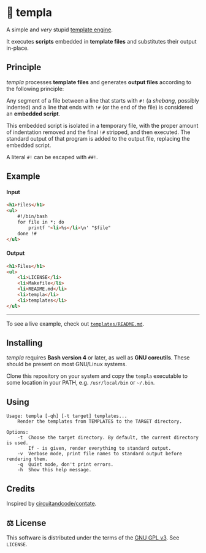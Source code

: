 # :watermelon: templa

A simple and *very* stupid [template engine](https://en.wikipedia.org/wiki/Template_processor).

It executes **scripts** embedded in **template files** and substitutes their output in-place.

## Principle

*templa* processes **template files** and generates **output files** according to the following principle:

Any segment of a file between a line that starts with `#!` (a *shebang*, possibly indented) and a line that ends with `!#` (or the end of the file) is considered an **embedded script**.

This embedded script is isolated in a temporary file, with the proper amount of indentation removed and the final `!#` stripped, and then executed. The standard output of that program is added to the output file, replacing the embedded script.

A literal `#!` can be escaped with `##!`.

## Example

#### Input
```html
<h1>Files</h1>
<ul>
    #!/bin/bash
    for file in *; do
        printf '<li>%s</li>\n' "$file"
    done !#
</ul>
```

#### Output
```html
<h1>Files</h1>
<ul>
    <li>LICENSE</li>
    <li>Makefile</li>
    <li>README.md</li>
    <li>templa</li>
    <li>templates</li>
</ul>
```

----------

To see a live example, check out [`templates/README.md`](https://github.com/naim42/templa/blob/master/templates/README.md).

## Installing

*templa* requires **Bash version 4** or later, as well as **GNU coreutils**. These should be present on most GNU/Linux systems.

Clone this repository on your system and copy the `templa` executable to some location in your PATH, e.g. `/usr/local/bin` or `~/.bin`.

## Using

    Usage: templa [-qh] [-t target] templates...
        Render the templates from TEMPLATES to the TARGET directory.
    
    Options:
        -t  Choose the target directory. By default, the current directory is used.
            If - is given, render everything to standard output.
        -v  Verbose mode, print file names to standard output before rendering them.
        -q  Quiet mode, don't print errors.
        -h  Show this help message.

## Credits

Inspired by [circuitandcode/contate](https://github.com/circuitandcode/contate).

## :balance_scale: License

This software is distributed under the terms of the [GNU GPL v3](https://www.gnu.org/licenses/).  See `LICENSE`.
